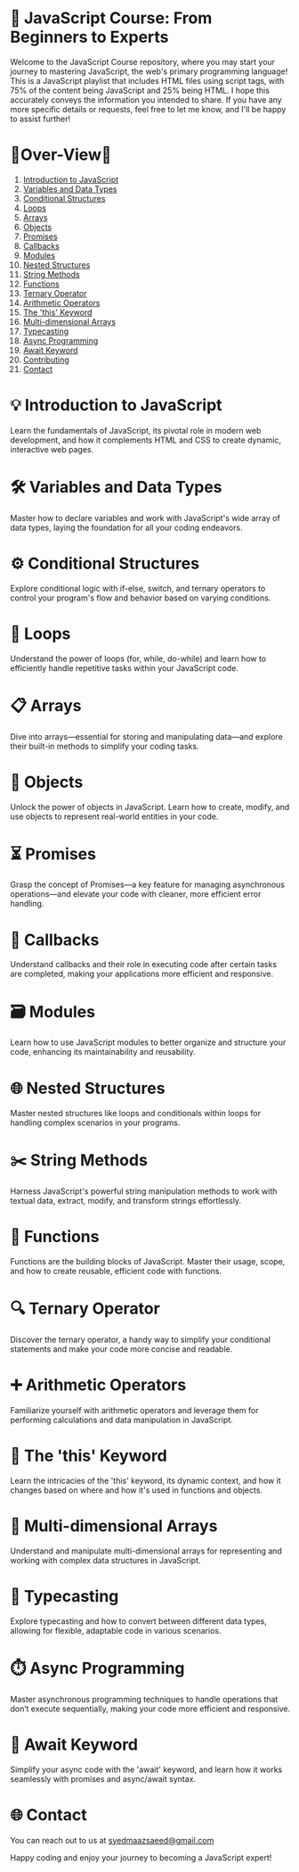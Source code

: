 <h1>🚀 JavaScript Course: From Beginners to Experts</h1>

Welcome to the JavaScript Course repository, where you may start your journey to mastering JavaScript, the web's primary programming language!
This is a JavaScript playlist that includes HTML files using script tags, with 75% of the content being JavaScript and 25% being HTML.
I hope this accurately conveys the information you intended to share. If you have any more specific details or requests, feel free to let me know, and I'll be happy to assist further!

<h1>🔑Over-View🔑</h1>

1. [Introduction to JavaScript](#introduction-to-javascript)
2. [Variables and Data Types](#variables-and-data-types)
3. [Conditional Structures](#conditional-structures)
4. [Loops](#loops)
5. [Arrays](#arrays)
6. [Objects](#objects)
7. [Promises](#promises)
8. [Callbacks](#callbacks)
9. [Modules](#modules)
10. [Nested Structures](#nested-structures)
11. [String Methods](#string-methods)
12. [Functions](#functions)
13. [Ternary Operator](#ternary-operator)
14. [Arithmetic Operators](#arithmetic-operators)
15. [The 'this' Keyword](#the-this-keyword)
16. [Multi-dimensional Arrays](#multi-dimensional-arrays)
17. [Typecasting](#typecasting)
18. [Async Programming](#async-programming)
19. [Await Keyword](#await-keyword)
20. [Contributing](#contributing)
21. [Contact](#contact)

<h1>💡 Introduction to JavaScript</h1>

Learn the fundamentals of JavaScript, its pivotal role in modern web development, and how it complements HTML and CSS to create dynamic, interactive web pages.

<h1>🛠️ Variables and Data Types</h1>

Master how to declare variables and work with JavaScript's wide array of data types, laying the foundation for all your coding endeavors.

<h1>⚙️ Conditional Structures</h1>

Explore conditional logic with if-else, switch, and ternary operators to control your program's flow and behavior based on varying conditions.

<h1>🔄 Loops</h1>

Understand the power of loops (for, while, do-while) and learn how to efficiently handle repetitive tasks within your JavaScript code.

<h1>📋 Arrays</h1>

Dive into arrays—essential for storing and manipulating data—and explore their built-in methods to simplify your coding tasks.

<h1>🔧 Objects</h1>

Unlock the power of objects in JavaScript. Learn how to create, modify, and use objects to represent real-world entities in your code.

<h1>⏳ Promises</h1>

Grasp the concept of Promises—a key feature for managing asynchronous operations—and elevate your code with cleaner, more efficient error handling.

<h1>🔗 Callbacks</h1>

Understand callbacks and their role in executing code after certain tasks are completed, making your applications more efficient and responsive.

<h1>🗃️ Modules</h1>

Learn how to use JavaScript modules to better organize and structure your code, enhancing its maintainability and reusability.

<h1>🌐 Nested Structures</h1>

Master nested structures like loops and conditionals within loops for handling complex scenarios in your programs.

<h1>✂️ String Methods</h1>

Harness JavaScript's powerful string manipulation methods to work with textual data, extract, modify, and transform strings effortlessly.

<h1>🧩 Functions</h1>

Functions are the building blocks of JavaScript. Master their usage, scope, and how to create reusable, efficient code with functions.

<h1>🔍 Ternary Operator</h1>

Discover the ternary operator, a handy way to simplify your conditional statements and make your code more concise and readable.

<h1>➕ Arithmetic Operators</h1>

Familiarize yourself with arithmetic operators and leverage them for performing calculations and data manipulation in JavaScript.

<h1>🔑 The 'this' Keyword</h1>

Learn the intricacies of the 'this' keyword, its dynamic context, and how it changes based on where and how it's used in functions and objects.

<h1>📐 Multi-dimensional Arrays</h1>

Understand and manipulate multi-dimensional arrays for representing and working with complex data structures in JavaScript.

<h1>🔄 Typecasting</h1>

Explore typecasting and how to convert between different data types, allowing for flexible, adaptable code in various scenarios.

<h1>⏱️ Async Programming</h1>

Master asynchronous programming techniques to handle operations that don’t execute sequentially, making your code more efficient and responsive.

<h1>🚦 Await Keyword</h1>

Simplify your async code with the 'await' keyword, and learn how it works seamlessly with promises and async/await syntax.

<h1>🌐 Contact</h1>

 You can reach out to us at syedmaazsaeed@gmail.com

Happy coding and enjoy your journey to becoming a JavaScript expert!

